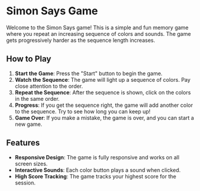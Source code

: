 # Simon Says Game

Welcome to the Simon Says game! This is a simple and fun memory game where you repeat an increasing sequence of colors and sounds. The game gets progressively harder as the sequence length increases.

## How to Play

1. **Start the Game**: Press the "Start" button to begin the game.
2. **Watch the Sequence**: The game will light up a sequence of colors. Pay close attention to the order.
3. **Repeat the Sequence**: After the sequence is shown, click on the colors in the same order.
4. **Progress**: If you get the sequence right, the game will add another color to the sequence. Try to see how long you can keep up!
5. **Game Over**: If you make a mistake, the game is over, and you can start a new game.

## Features

- **Responsive Design**: The game is fully responsive and works on all screen sizes.
- **Interactive Sounds**: Each color button plays a sound when clicked.
- **High Score Tracking**: The game tracks your highest score for the session.


